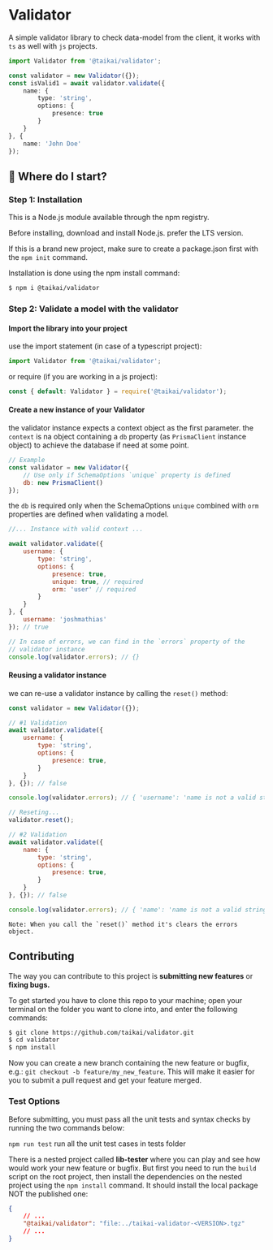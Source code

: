 # Validator

A simple validator library to check data-model from the client, it works with `ts` as well with `js` projects.

```ts
import Validator from '@taikai/validator';

const validator = new Validator({});
const isValid1 = await validator.validate({
    name: {
        type: 'string',
        options: {
            presence: true
        }
    }
}, {
    name: 'John Doe'
});

```

## :memo: Where do I start?

### Step 1: Installation

This is a Node.js module available through the npm registry.

Before installing, download and install Node.js. prefer the LTS version.

If this is a brand new project, make sure to create a package.json first with the `npm init` command.

Installation is done using the npm install command:

```bash
$ npm i @taikai/validator
```

### Step 2: Validate a model with the validator

#### Import the library into your project

use the import statement (in case of a typescript project):

```ts
import Validator from '@taikai/validator';
```

or require (if you are working in a js project):

```js
const { default: Validator } = require('@taikai/validator');
```

#### Create a new instance of your Validator

the validator instance expects a context object as the first parameter. the `context` is na object containing a `db` property (as `PrismaClient` instance object) to achieve the database if need at some point. 

```js
// Example
const validator = new Validator({
    // Use only if SchemaOptions `unique` property is defined
    db: new PrismaClient()
});

```

the `db` is required only when the SchemaOptions `unique` combined with `orm` properties are defined when validating a model.

```js
//... Instance with valid context ... 

await validator.validate({
    username: {
        type: 'string',
        options: {
            presence: true,
            unique: true, // required
            orm: 'user' // required
        }
    }
}, {
    username: 'joshmathias'
}); // true

// In case of errors, we can find in the `errors` property of the 
// validator instance
console.log(validator.errors); // {}
```

#### Reusing a validator instance

we can re-use a validator instance by calling the `reset()` method:

```js
const validator = new Validator({});

// #1 Validation
await validator.validate({
    username: {
        type: 'string',
        options: {
            presence: true,
        }
    }
}, {}); // false

console.log(validator.errors); // { 'username': 'name is not a valid string' }

// Reseting...
validator.reset();

// #2 Validation
await validator.validate({
    name: {
        type: 'string',
        options: {
            presence: true,
        }
    }
}, {}); // false

console.log(validator.errors); // { 'name': 'name is not a valid string' }
```

    Note: When you call the `reset()` method it's clears the errors object.

## Contributing

The way you can contribute to this project is **submitting new features** or **fixing bugs.**

To get started you have to clone this repo to your machine; open your terminal on the folder you want to clone into, and enter the following commands:

```bash
$ git clone https://github.com/taikai/validator.git
$ cd validator
$ npm install
```

Now you can create a new branch containing the new feature or bugfix, e.g.: `git checkout -b feature/my_new_feature`. This will make it easier for you to submit a pull request and get your feature merged.

### Test Options

Before submitting, you must pass all the unit tests and syntax checks by running the two commands below:

`npm run test` run all the unit test cases in tests folder

There is a nested project called **lib-tester** where you can play and see how would work your new feature or bugfix. But first you need to run the `build` script on the root project, then install the dependencies on the nested project using the `npm install` command. It should install the local package NOT the published one:

```json
{
    // ...
    "@taikai/validator": "file:../taikai-validator-<VERSION>.tgz"
    // ...
}
```